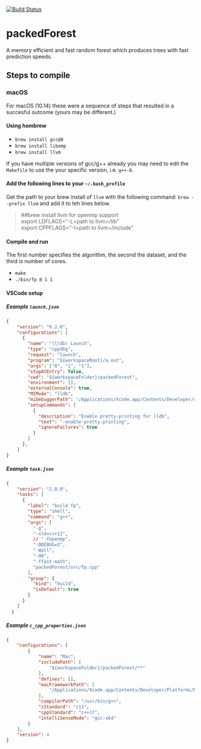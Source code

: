 [![Build Status](https://travis-ci.org/neurodata/packedForest.svg?branch=master)](https://travis-ci.org/neurodata/packedForest)

# packedForest
A memory efficient and fast random forest which produces trees with fast prediction speeds.


## Steps to compile

### macOS

For macOS (10.14) these were a sequence of steps that resulted in a
succesful outcome (yours may be different.) 

#### Using hombrew

- `brew install gcc@8`
- `brew install libomp`
- `brew install llvm`

If you have multiple versions of gcc/g++ already you may need to edit
the `Makefile` to use the your specific version, i.e. `g++-8`.
#### Add the following lines to your `~/.bash_profile`

Get the path to your brew install of `llvm` with the following command:
`brew --prefix llvm` and add it to teh lines below.

> \#\#brew install llvm for openmp support\
> export LDFLAGS="-L\<path to llvm\>/lib"\
> export CPPFLAGS="-I\<path to llvm\>/include"

#### Compile and run

The first number specifies the algorithm, the second the dataset, and
the third is number of cores.
- `make`
- `./bin/fp 8 1 1` 

#### VSCode setup

##### Example `launch.json`

```json
{
    "version": "0.2.0",
    "configurations": [
      {
        "name": "(lldb) Launch",
        "type": "cppdbg",
        "request": "launch",
        "program": "${workspaceRoot}/a.out",
        "args": ["8", "1", "1"],
        "stopAtEntry": false,
        "cwd": "${workspaceFolder}/packedForest",
        "environment": [],
        "externalConsole": true,
        "MIMode": "lldb",
        "miDebuggerPath": "/Applications/Xcode.app/Contents/Developer/usr/bin/lldb-mi",
        "setupCommands": [
          {
            "description": "Enable pretty-printing for lldb",
            "text": "-enable-pretty-printing",
            "ignoreFailures": true
          }
        ]
      },
    ]
}
```

##### Example `task.json`

```json
{
    "version": "2.0.0",
    "tasks": [
      {
        "label": "build fp",
        "type": "shell",
        "command": "g++",
        "args": [
          "-g",
          "-std=c++11",
          // "-fopenmp",
          "-DDEBUG=3",
          "-Wall",
          "-O0",
          "-ffast-math",
          "packedForest/src/fp.cpp"
        ],
        "group": {
          "kind": "build",
          "isDefault": true
        }
      }
    ]
  }
```



##### Example `c_cpp_properties.json`

```json
{
    "configurations": [
        {
            "name": "Mac",
            "includePath": [
                "${workspaceFolder}/packedForest/**"
            ],
            "defines": [],
            "macFrameworkPath": [
                "/Applications/Xcode.app/Contents/Developer/Platforms/MacOSX.platform/Developer/SDKs/MacOSX10.14.sdk/System/Library/Frameworks"
            ],
            "compilerPath": "/usr/bin/g++",
            "cStandard": "c11",
            "cppStandard": "c++17",
            "intelliSenseMode": "gcc-x64"
        }
    ],
    "version": 4
}
```
